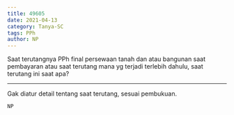 ```yaml
---
title: 49605
date: 2021-04-13
category: Tanya-SC
tags: PPh
author: NP
---
```


Saat terutangnya PPh final persewaan tanah dan atau bangunan saat pembayaran atau saat terutang mana yg terjadi terlebih dahulu, saat terutang ini saat apa?

---

Gak diatur detail tentang saat terutang, sesuai pembukuan.

`NP`

